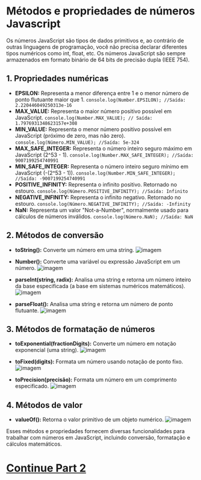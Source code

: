 # Métodos e propriedades de números Javascript
Os números JavaScript são tipos de dados primitivos e, ao contrário de outras linguagens de programação, você não precisa declarar diferentes tipos numéricos como int, float, etc. Os números JavaScript são sempre armazenados em formato binário de 64 bits de precisão dupla (IEEE 754).

## 1. Propriedades numéricas
- **EPSILON:** Representa a menor diferença entre 1 e o menor número de ponto flutuante maior que 1. ``console.log(Number.EPSILON); //Saída: 2.220446049250313e-16``
- **MAX_VALUE:** Representa o maior número positivo possível em JavaScript. ``console.log(Number.MAX_VALUE); // Saída: 1.7976931348623157e+308``
- **MIN_VALUE:** Representa o menor número positivo possível em JavaScript (próximo de zero, mas não zero). ``console.log(Número.MIN_VALUE); //Saída: 5e-324``
- **MAX_SAFE_INTEGER:** Representa o número inteiro seguro máximo em JavaScript (2^53 - 1). ``console.log(Number.MAX_SAFE_INTEGER); //Saída: 9007199254740991``
- **MIN_SAFE_INTEGER:** Representa o número inteiro seguro mínimo em JavaScript (-(2^53 - 1)). ``console.log(Number.MIN_SAFE_INTEGER); //Saída: -9007199254740991``
- **POSITIVE_INFINITY:** Representa o infinito positivo. Retornado no estouro. ``console.log(Número.POSITIVE_INFINITY); //Saída: Infinito``
- **NEGATIVE_INFINITY:** Representa o infinito negativo. Retornado no estouro. ``console.log(Número.NEGATIVE_INFINITY); //Saída: -Infinity``
- **NaN:** Representa um valor "Not-a-Number", normalmente usado para cálculos de números inválidos. ``console.log(Número.NaN); //Saída: NaN``
## 2. Métodos de conversão
- **toString():** Converte um número em uma string.
![imagem](https://github.com/user-attachments/assets/ed25b0c0-f5ba-42ec-83df-32f8c8c019fc)

- **Number():** Converte uma variável ou expressão JavaScript em um número.
![imagem](https://github.com/user-attachments/assets/c9c92a10-d2b6-4b4a-a1d5-acd711d70416)

- **parseInt(string, radix):** Analisa uma string e retorna um número inteiro da base especificada (a base em sistemas numéricos matemáticos).
![imagem](https://github.com/user-attachments/assets/956f7522-6d8e-4f75-8529-69d87f932f5a)

- **parseFloat():** Analisa uma string e retorna um número de ponto flutuante.
![imagem](https://github.com/user-attachments/assets/33bffa79-c083-4c49-a873-0cf3d596e121)

## 3. Métodos de formatação de números
- **toExponential(fractionDigits):** Converte um número em notação exponencial (uma string).
![imagem](https://github.com/user-attachments/assets/ffc0b07f-f479-4bf6-a693-7b7b244e8101)

- **toFixed(digits):** Formata um número usando notação de ponto fixo.
![imagem](https://github.com/user-attachments/assets/4dc8334c-5c21-46ff-a8ce-91c93c3bd520)

- **toPrecision(precisão):** Formata um número em um comprimento especificado.
![imagem](https://github.com/user-attachments/assets/583d43e5-f15a-4d8c-8673-862e221d3e5a)

## 4. Métodos de valor
- **valueOf():** Retorna o valor primitivo de um objeto numérico.
![imagem](https://github.com/user-attachments/assets/ebeba10b-6135-4eef-849b-7b40a85c666d)

Esses métodos e propriedades fornecem diversas funcionalidades para trabalhar com números em JavaScript, incluindo conversão, formatação e cálculos matemáticos.

# [Continue Part 2](https://github.com/Karlos-Eduardo-Mrqs/Construction-Html-Css-Javascript/blob/main/Interaction-Javascript/Module%205%20-%20Methods%20And%20Data%20Manipulation/Numbers-Number_11/Math.md)